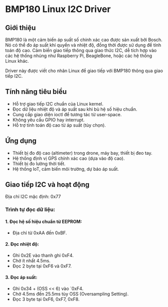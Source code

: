 
# BMP180 Linux I2C Driver

## Giới thiệu

BMP180 là một cảm biến áp suất số chính xác cao được sản xuất bởi Bosch. Nó có thể đo áp suất khí quyển và nhiệt độ, đồng thời được sử dụng để tính toán độ cao. Cảm biến giao tiếp thông qua giao thức I2C, dễ tích hợp vào các hệ thống nhúng như Raspberry Pi, BeagleBone, hoặc các hệ thống Linux khác.

Driver này được viết cho nhân Linux để giao tiếp với BMP180 thông qua giao tiếp I2C.


##  Tính năng tiêu biểu

- Hỗ trợ giao tiếp I2C chuẩn của Linux kernel.
- Đọc dữ liệu nhiệt độ và áp suất sau khi bù hệ số hiệu chuẩn.
- Cung cấp giao diện ioctl để tương tác từ user-space.
- Không yêu cầu GPIO hay interrupt.
- Hỗ trợ tính toán độ cao từ áp suất (tùy chọn).


##  Ứng dụng

- Thiết bị đo độ cao (altimeter) trong drone, máy bay, thiết bị đeo tay.
- Hệ thống định vị GPS chính xác cao (dựa vào độ cao).
- Thiết bị đo lường thời tiết.
- Hệ thống IoT, cảm biến môi trường, dự báo áp suất.


##  Giao tiếp I2C và hoạt động

Địa chỉ I2C mặc định: 0x77

### Trình tự đọc dữ liệu:

#### 1. Đọc hệ số hiệu chuẩn từ EEPROM:
- Địa chỉ từ 0xAA đến 0xBF.

#### 2. Đọc nhiệt độ:
- Ghi 0x2E vào thanh ghi 0xF4.
- Chờ ít nhất 4.5ms.
- Đọc 2 byte tại 0xF6 và 0xF7.

#### 3. Đọc áp suất:
- Ghi 0x34 + (OSS << 6) vào `0xF4.
- Chờ 4.5ms đến 25.5ms tùy OSS (Oversampling Setting).
- Đọc 3 byte tại 0xF6, 0xF7, 0xF8.

